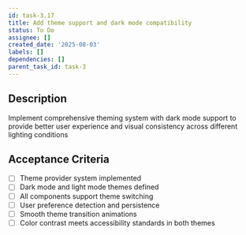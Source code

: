 ```yaml
---
id: task-3.17
title: Add theme support and dark mode compatibility
status: To Do
assignee: []
created_date: '2025-08-03'
labels: []
dependencies: []
parent_task_id: task-3
---
```


## Description

Implement comprehensive theming system with dark mode support to provide better user experience and visual consistency across different lighting conditions

## Acceptance Criteria

- [ ] Theme provider system implemented
- [ ] Dark mode and light mode themes defined
- [ ] All components support theme switching
- [ ] User preference detection and persistence
- [ ] Smooth theme transition animations
- [ ] Color contrast meets accessibility standards in both themes

